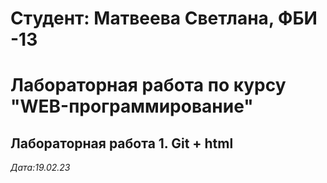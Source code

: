 # Студент: Матвеева Светлана, ФБИ -13

# Лабораторная работа по курсу "WEB-программирование"

## Лабораторная работа 1. Git + html

*Дата:19.02.23*
